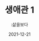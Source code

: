 ---
title: 생애관 1
subtitle: ":삶을보다"
date: 2021-12-21
summary: 터치스크린을 이용해 사진, 신문기사, 영상증언 등 피해자들의 삶에 대한 기록을 보다 상세히 살펴본다. 터치스크린을 통해 서른 분의 할머니들을 손 끝 하나로 만나볼 수 있다.
weight: 3
image: https://wwm3.s3.ap-northeast-2.amazonaws.com/exhibition/(3)2층/생애관1/LHS_0808.jpg
layout: view01
resources:
- partial_layout: full-1
  components: 
    - name: 생애관 전경
      params:
        icon: photo
      src: https://wwm3.s3.ap-northeast-2.amazonaws.com/exhibition/(3)2층/생애관1/LHS_0808.jpg
      description:
      target: /items/ex-02/생애관/할머니들/강덕경/
- partial_layout: horizontal-4
  components: 
    - name: 강덕경
      subname: Kang Dukkyung, 한국
      params:
        icon: photo
      src: https://wwm3.s3.ap-northeast-2.amazonaws.com/exhibition/ex-02/생애관/할머니들/강덕경.jpg
      description: 1929년 경상남도 진주 출생 / 16세에 근로정신대 1기생으로 동원되어 일본에 간 후 도망치다 붙잡혀 위안소에서 일본군성노예 생활
      target: /items/ex-02/생애관/할머니들/강덕경/
    - name: 강일출
      subname: Kang Ilchul, 한국
      params:
        icon: photo
      src: https://wwm3.s3.ap-northeast-2.amazonaws.com/exhibition/ex-02/생애관/할머니들/강일출.jpg
      description: | 
        1928년 경상북도 상주 출생
        16세에 연행되어 중국 목단강에서 일본군성노예 생활
      target: /items/ex-02/생애관/할머니들/강일출/
    - name: 공점엽
      subname: Gong Jeomyeop, 한국
      params:
        icon: photo
      src: https://wwm3.s3.ap-northeast-2.amazonaws.com/exhibition/ex-02/생애관/할머니들/공점엽.jpg
      description: |
        1920년 전라남도 무안 출생
        16세에 연행되어 중국 해성, 상해, 하얼빈에서 일본군 성노예 생활 
      target: /items/ex-02/생애관/할머니들/공점엽/
    - name: 길원옥
      params:
        icon: Gil Wonok, 한국
      src: https://wwm3.s3.ap-northeast-2.amazonaws.com/exhibition/ex-02/생애관/할머니들/길원옥.jpg
      description: |
        1928년 평안북도 희천 출생
        13세에 연행되어 중국 하얼빈, 석가장에서 일본군성노예 생활 
      target: /items/ex-02/생애관/할머니들/길원옥/
---